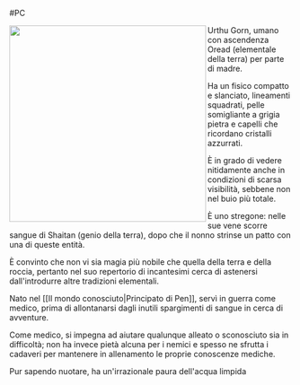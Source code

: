 #PC 

<img width="350" src="https://i.pinimg.com/736x/a3/e2/05/a3e2050c5175f0ec8f5c1a47cdd8afeb.jpg" align=left> Urthu Gorn, umano con ascendenza Oread (elementale della terra) per parte di madre. 

Ha un fisico compatto e slanciato, lineamenti squadrati, pelle somigliante a grigia pietra e capelli che ricordano cristalli azzurrati. 

È in grado di vedere nitidamente anche in condizioni di scarsa visibilità, sebbene non nel buio più totale. 

È uno stregone: nelle sue vene scorre sangue di Shaitan (genio della terra), dopo che il nonno strinse un patto con una di queste entità. 

È convinto che non vi sia magia più nobile che quella della terra e della roccia, pertanto nel suo repertorio di incantesimi cerca di astenersi dall'introdurre altre tradizioni elementali. 

Nato nel [[Il mondo conosciuto|Principato di Pen]], servì in guerra come medico, prima di allontanarsi dagli inutili spargimenti di sangue in cerca di avventure. 

Come medico, si impegna ad aiutare qualunque alleato o sconosciuto sia in difficoltà; non ha invece pietà alcuna per i nemici e spesso ne sfrutta i cadaveri per mantenere in allenamento le proprie conoscenze mediche. 

Pur sapendo nuotare, ha un'irrazionale paura dell'acqua limpida